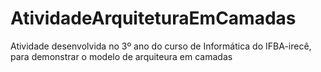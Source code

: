 # AtividadeArquiteturaEmCamadas
Atividade desenvolvida no 3º ano do curso de Informática do IFBA-irecê, para demonstrar
o modelo de arquiteura em camadas
